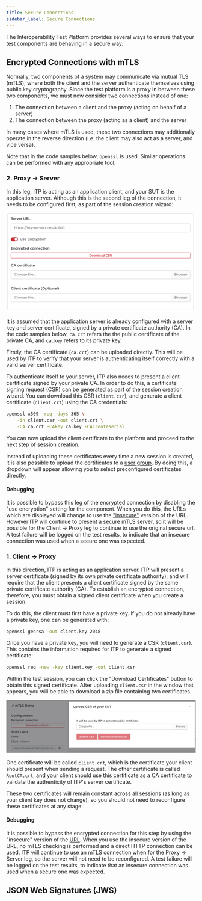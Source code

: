```yaml
---
title: Secure Connections
sidebar_label: Secure Connections
---
```


The Interoperability Test Platform provides several ways to ensure that your
test components are behaving in a secure way.

## Encrypted Connections with mTLS

Normally, two components of a system may communicate via mutual TLS (mTLS),
where both the client and the server authenticate themselves using public key
cryptography. Since the test platform is a proxy in between these two
components, we must now consider two connections instead of one:

1. The connection between a client and the proxy (acting on behalf of a server)
2. The connection between the proxy (acting as a client) and the server

In many cases where mTLS is used, these two connections may additionally operate
in the reverse direction (i.e. the client may also act as a server, and vice
versa).

Note that in the code samples below, `openssl` is used. Similar operations can
be performed with any appropriate tool.

### 2. Proxy → Server

In this leg, ITP is acting as an application client, and your SUT is the
application server. Although this is the second leg of the connection, it needs
to be configured first, as part of the session creation wizard:

![Encrypted Server Configuration](/img/encrypted-server.png)

It is assumed that the application server is already configured with a server
key and server certificate, signed by a private certificate authority (CA). In
the code samples below, `ca.crt` refers the the public certificate of the
private CA, and `ca.key` refers to its private key.

Firstly, the CA certificate (`ca.crt`) can be uploaded directly. This will be
used by ITP to verify that your server is authenticating itself correctly with a
valid server certificate.

To authenticate itself to your server, ITP also needs to present a client
certificate signed by your private CA. In order to do this, a certificate
signing request (CSR) can be generated as part of the session creation wizard.
You can download this CSR (`client.csr`), and generate a client certificate
(`client.crt`) using the CA credentials:

```bash
openssl x509 -req -days 365 \
    -in client.csr -out client.crt \
	-CA ca.crt -CAkey ca.key -CAcreateserial
```

You can now upload the client certificate to the platform and proceed to the
next step of session creation.

Instead of uploading these certificates every time a new session is created, it
is also possible to upload the certificates to a [user group](./groups). By
doing this, a dropdown will appear allowing you to select preconfigured
certificates directly.

#### Debugging

It is possible to bypass this leg of the encrypted connection by disabling the
"use encryption" setting for the component. When you do this, the URLs which are
displayed will change to use the
["insecure"](../architecture/connections#insecure-urls) version of the URL.
However ITP will continue to present a secure mTLS server, so it will be
possible for the Client → Proxy leg to continue to use the original secure url.
A test failure will be logged on the test results, to indicate that an insecure
connection was used when a secure one was expected.

### 1. Client → Proxy

In this direction, ITP is acting as an application server. ITP will present a
server certificate (signed by its own private certificate authority), and will
require that the client presents a client certificate signed by the same private
certificate authority (CA). To establish an encrypted connection, therefore, you
must obtain a signed client certificate when you create a session.

To do this, the client must first have a private key. If you do not already have
a private key, one can be generated with:

```bash
openssl genrsa -out client.key 2048
```

Once you have a private key, you will need to generate a CSR (`client.csr`).
This contains the information required for ITP to generate a signed certificate:

```bash
openssl req -new -key client.key -out client.csr
```

Within the test session, you can click the "Download Certificates" button to
obtain this signed certificate. After uploading `client.csr` in the window that
appears, you will be able to download a zip file containing two certificates.

![Test Session URL Configuration](/img/encrypted-client.png)

One certificate will be called `client.crt`, which is the certificate your
client should present when sending a request. The other certificate is called
`RootCA.crt`, and your client should use this certificate as a CA certificate to
validate the authenticity of ITP's server certificate.

These two certificates will remain constant across all sessions (as long as your
client key does not change), so you should not need to reconfigure these
certificates at any stage.

#### Debugging

It is possible to bypass the encrypted connection for this step by using the
"insecure" version of the [URL](../architecture/connections#insecure-urls). When
you use the insecure version of the URL, no mTLS checking is performed and a
direct HTTP connection can be used. ITP will continue to use an mTLS connection
when for the Proxy → Server leg, so the server will not need to be reconfigured.
A test failure will be logged on the test results, to indicate that an insecure
connection was used when a secure one was expected.

## JSON Web Signatures (JWS)
